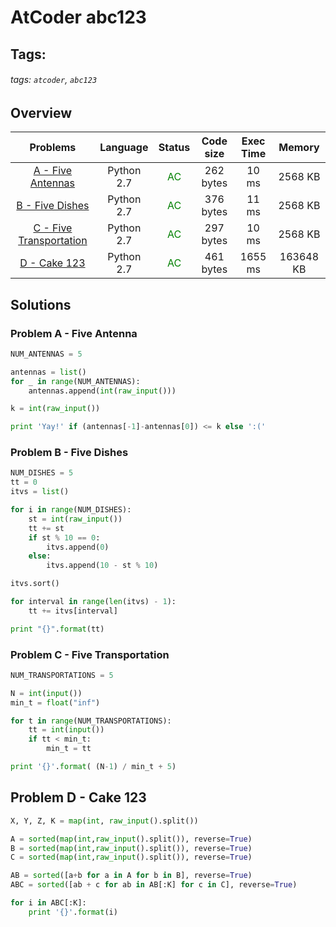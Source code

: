 # AtCoder abc123

## Tags:
###### tags: `atcoder`, `abc123`

## Overview
| Problems | Language  | Status | Code size | Exec Time | Memory |  
| :--------: | :--------: | :--------: | :--------: | :--------: | :--------: |
| [A - Five Antennas](https://atcoder.jp/contests/abc123/tasks/abc123_a) | Python 2.7 | <span style="color:green">AC</span> | 262 bytes | 10 ms | 2568 KB |
| [B - Five Dishes](https://atcoder.jp/contests/abc123/tasks/abc123_b) | Python 2.7 | <span style="color:green">AC</span> | 376 bytes | 11 ms | 2568 KB |
| [C - Five Transportation](https://atcoder.jp/contests/abc123/tasks/abc123_c) | Python 2.7 | <span style="color:green">AC</span> | 297 bytes | 10 ms | 2568 KB |
| [D - Cake 123](https://atcoder.jp/contests/abc123/tasks/abc123_d) | Python 2.7 | <span style="color:green">AC</span> | 461 bytes | 1655 ms | 163648 KB |


## Solutions
### Problem A - Five Antenna
```python
NUM_ANTENNAS = 5

antennas = list()
for _ in range(NUM_ANTENNAS):
    antennas.append(int(raw_input()))

k = int(raw_input())

print 'Yay!' if (antennas[-1]-antennas[0]) <= k else ':('
```

### Problem B - Five Dishes

```python
NUM_DISHES = 5
tt = 0
itvs = list()

for i in range(NUM_DISHES):
    st = int(raw_input())
    tt += st
    if st % 10 == 0:
        itvs.append(0)
    else:
        itvs.append(10 - st % 10)

itvs.sort()

for interval in range(len(itvs) - 1):
    tt += itvs[interval]

print "{}".format(tt)
```

### Problem C - Five Transportation
```python
NUM_TRANSPORTATIONS = 5

N = int(input())
min_t = float("inf")

for t in range(NUM_TRANSPORTATIONS):
    tt = int(input())
    if tt < min_t:
        min_t = tt

print '{}'.format( (N-1) / min_t + 5)
```


## Problem D - Cake 123
```python
X, Y, Z, K = map(int, raw_input().split())

A = sorted(map(int,raw_input().split()), reverse=True)
B = sorted(map(int,raw_input().split()), reverse=True)
C = sorted(map(int,raw_input().split()), reverse=True)

AB = sorted([a+b for a in A for b in B], reverse=True)
ABC = sorted([ab + c for ab in AB[:K] for c in C], reverse=True)

for i in ABC[:K]:
    print '{}'.format(i)
```
